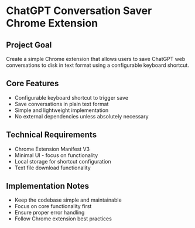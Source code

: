 # ChatGPT Conversation Saver Chrome Extension

## Project Goal
Create a simple Chrome extension that allows users to save ChatGPT web conversations to disk in text format using a configurable keyboard shortcut.

## Core Features
- Configurable keyboard shortcut to trigger save
- Save conversations in plain text format
- Simple and lightweight implementation
- No external dependencies unless absolutely necessary

## Technical Requirements
- Chrome Extension Manifest V3
- Minimal UI - focus on functionality
- Local storage for shortcut configuration
- Text file download functionality

## Implementation Notes
- Keep the codebase simple and maintainable
- Focus on core functionality first
- Ensure proper error handling
- Follow Chrome extension best practices 